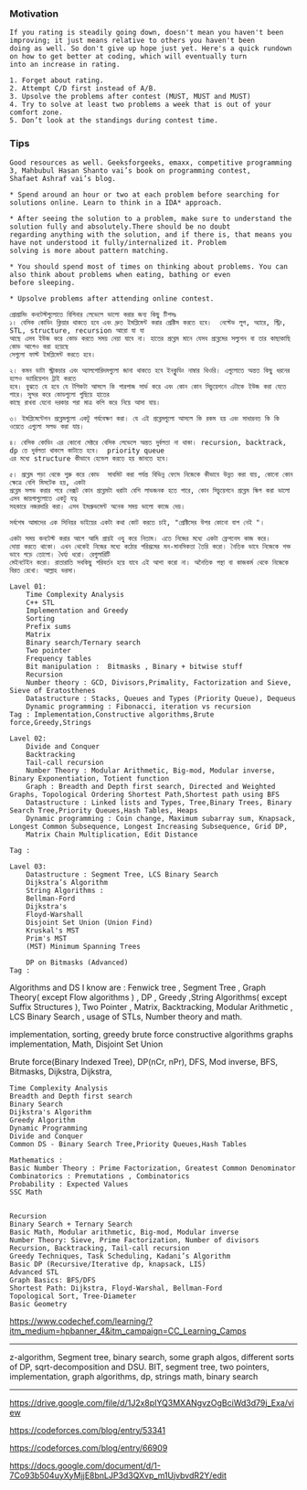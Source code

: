 ### Motivation
```
If you rating is steadily going down, doesn't mean you haven't been improving; it just means relative to others you haven't been 
doing as well. So don't give up hope just yet. Here's a quick rundown on how to get better at coding, which will eventually turn 
into an increase in rating.

1. Forget about rating. 
2. Attempt C/D first instead of A/B.
3. Upsolve the problems after contest (MUST, MUST and MUST)
4. Try to solve at least two problems a week that is out of your comfort zone.
5. Don’t look at the standings during contest time.
```
### Tips
```
Good resources as well. Geeksforgeeks, emaxx, competitive programming 3, Mahbubul Hasan Shanto vai’s book on programming contest, 
Shafaet Ashraf vai’s blog.

* Spend around an hour or two at each problem before searching for solutions online. Learn to think in a IDA* approach.

* After seeing the solution to a problem, make sure to understand the solution fully and absolutely.There should be no doubt 
regarding anything with the solution, and if there is, that means you have not understood it fully/internalized it. Problem 
solving is more about pattern matching.

* You should spend most of times on thinking about problems. You can also think about problems when eating, bathing or even 
before sleeping.

* Upsolve problems after attending online contest.
```
```
প্রোগ্রামিং কনটেস্টগুলোতে বিগিনার লেভেলে ভালো করার জন্য কিছু টিপসঃ
১। বেসিক কোডিং ক্লিয়ার থাকতে হবে এবং দ্রুত ইমপ্লিমেন্ট করার প্রেক্টিস করতে হবে।  নেস্টেড লুপ, অ্যারে, স্ট্রিং, STL, structure, recursion আরো যা যা 
আছে এসব ইউজ করে কোড করতে সময় নেয়া যাবে না। হাতের প্রব্লেম মানে যেসব প্রব্লেমের সল্যুশন বা তার কাছাকাছি কোড আগেও করা হয়েছে 
সেগুলো ফাস্ট ইমপ্লিমেন্ট করতে হবে।

২। কমন ডাটা স্ট্রাকচার এবং অ্যালগোরিদমগুলো জানা থাকতে হবে ইনক্লুডিং নাম্বার থিওরি। এগুলোতে অন্তত কিছু ধরনের হলেও ভ্যারিয়েশন ট্রাই করতে 
হবে। বুঝতে যে হবে যে টপিকটা আসলে কি পারপাজ সার্ভ করে এবং কোন কোন সিচুয়েশনে এটাকে ইউজ করা যেতে পারে। সুন্দর করে কোডগুলো গুছিয়ে হাতের 
কাছে রাখবা যেনো দরকার পরা মাত্র কপি করে নিয়ে আসা যায়।

৩। ইমপ্লিমেন্টেশন প্রব্লেমগুলো একটু পর্যবেক্ষণ করা। যে এই প্রব্লেমগুলো আসলে কি রকম হয় এবং সাধারনত কি কি ওয়েতে এগুলো সলভ করা যায়। 

৪। বেসিক কোডিং এর কোনো সেক্টরে বেসিক লেভেলে অন্তত দুর্বলতা না থাকা। recursion, backtrack, dp তে দুর্বলতা থাকলে কাটাতে হবে।  priority queue 
এর মধ্যে structure কীভাবে হেন্ডেল করতে হয় জানতে হবে।

৫। প্রব্লেম পড়া থেকে শুরু করে কোড  সাবমিট করা পর্যন্ত বিভিন্ন ফেসে নিজেকে কীভাবে উন্নত করা যায়, কোনো কোন ক্ষেত্রে বেশি মিসটেক হয়, একটা 
প্রব্লেম সলভ করার পরে নেক্সট কোন প্রব্লেমটা ধরাটা বেশি লাভজনক হতে পারে, কোন সিচুয়েশনে প্রব্লেম স্কিপ করা ভালো এসব জায়গাগুলোতে একটু যত্ন 
সহকারে নজরদারি করা। এসব ইমপ্রুভমেন্ট অনেক সময় ভালো কাজে দেয়।

সর্বশেষ আমাদের এক সিনিয়র ভাইয়ের একটা কথা কোট করতে চাই, "প্রেক্টিসের উপর কোনো বাপ নেই "।

একটা সময় কনটেস্ট করার আগে আমি প্রায়ই ওযু করে নিতাম। এতে নিজের মধ্যে একটা ফ্রেশনেস কাজ করে। 
দোয়া করতে থাকো। এখন থেকেই নিজের মধ্যে কঠোর পরিশ্রমের মন-মানসিকতা তৈরি করো। নৈতিক ভাবে নিজেকে শক্ত ভাবে গড়ে তোলো। ধৈর্য্য ধরো। রেগুলারিটি 
মেইনটেইন করো। রাতারাতি সবকিছু পরিবর্তন হয়ে যাবে এই আশা করো না। অনৈতিক পন্থা বা কাজকর্ম থেকে নিজেকে বিরত রেখো। আল্লাহ ভরসা।
```
```
Lavel 01:
    Time Complexity Analysis
    C++ STL 
    Implementation and Greedy 
    Sorting
    Prefix sums
    Matrix
    Binary search/Ternary search
    Two pointer
    Frequency tables
    Bit manipulation :  Bitmasks , Binary + bitwise stuff
    Recursion
    Number theory : GCD, Divisors,Primality, Factorization and Sieve, Sieve of Eratosthenes
    Datastructure : Stacks, Queues and Types (Priority Queue), Dequeus
    Dynamic programming : Fibonacci, iteration vs recursion
Tag : Implementation,Constructive algorithms,Brute force,Greedy,Strings

Lavel 02:
    Divide and Conquer
    Backtracking
    Tail-call recursion
    Number Theory : Modular Arithmetic, Big-mod, Modular inverse, Binary Exponentiation, Totient function
    Graph : Breadth and Depth first search, Directed and Weighted Graphs, Topological Ordering Shortest Path,Shortest path using BFS
    Datastructure : Linked lists and Types, Tree,Binary Trees, Binary Search Tree,Priority Queues,Hash Tables, Heaps
    Dynamic programming : Coin change, Maximum subarray sum, Knapsack, Longest Common Subsequence, Longest Increasing Subsequence, Grid DP, 
    Matrix Chain Multiplication, Edit Distance

Tag : 

Lavel 03:
    Datastructure : Segment Tree, LCS Binary Search
    Dijkstra’s Algorithm
    String Algorithms :
    Bellman-Ford
    Dijkstra's
    Floyd-Warshall
    Disjoint Set Union (Union Find)
    Kruskal's MST
    Prim's MST
    (MST) Minimum Spanning Trees

    DP on Bitmasks (Advanced)
Tag : 
```
Algorithms and DS I know are : Fenwick tree , Segment Tree , Graph Theory( except Flow algorithms ) , DP , Greedy ,String Algorithms( except Suffix Structures ), Two Pointer , Matrix, Backtracking, Modular Arithmetic , LCS
Binary Search , usage of STLs, Number theory and math.

implementation, sorting, greedy
brute force    constructive algorithms    graphs    implementation, Math, Disjoint Set Union 

Brute force(Binary Indexed Tree),
DP(nCr, nPr),
DFS,
Mod inverse,
BFS,
Bitmasks,
Dijkstra,
Dijkstra,

```
Time Complexity Analysis
Breadth and Depth first search
Binary Search
Dijkstra's Algorithm
Greedy Algorithm
Dynamic Programming
Divide and Conquer
Common DS - Binary Search Tree,Priority Queues,Hash Tables

Mathematics :
Basic Number Theory : Prime Factorization, Greatest Common Denominator
Combinatorics : Premutations , Combinatorics
Probability : Expected Values
SSC Math
```

```

Recursion
Binary Search + Ternary Search 
Basic Math, Modular arithmetic, Big-mod, Modular inverse
Number Theory: Sieve, Prime Factorization, Number of divisors
Recursion, Backtracking, Tail-call recursion
Greedy Techniques, Task Scheduling, Kadani’s Algorithm
Basic DP (Recursive/Iterative dp, knapsack, LIS)
Advanced STL
Graph Basics: BFS/DFS
Shortest Path: Dijkstra, Floyd-Warshal, Bellman-Ford
Topological Sort, Tree-Diameter
Basic Geometry
```

https://www.codechef.com/learning/?itm_medium=hpbanner_4&itm_campaign=CC_Learning_Camps

---

 z-algorithm, Segment tree, binary search, some graph algos, different sorts of DP, sqrt-decomposition and DSU.
 BIT, segment tree, two pointers, implementation, graph algorithms, dp, strings math, binary search
 
---


https://drive.google.com/file/d/1J2x8pIYQ3MXANgvzOgBciWd3d79j_Exa/view

https://codeforces.com/blog/entry/53341

https://codeforces.com/blog/entry/66909

https://docs.google.com/document/d/1-7Co93b504uyXyMjjE8bnLJP3d3QXvp_m1UjvbvdR2Y/edit
